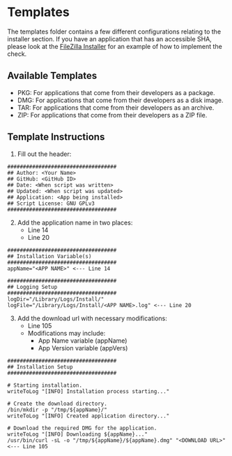 # Templates
The templates folder contains a few different configurations relating to the installer section. If you have an application that has an accessible SHA, please look at the [FileZilla Installer](/Software_Installers/FTP%20Software/filezilla_latest.sh) for an example of how to implement the check.

## Available Templates
* PKG: For applications that come from their developers as a package.
* DMG: For applications that come from their developers as a disk image.
* TAR: For applications that come from their developers as an archive.
* ZIP: For applications that come from their developers as a ZIP file.

## Template Instructions

1. Fill out the header:
```
###################################
## Author: <Your Name>
## GitHub: <GitHub ID>
## Date: <When script was written>
## Updated: <When script was updated>
## Application: <App being installed>
## Script License: GNU GPLv3
###################################
```
2. Add the application name in two places:
    * Line 14
    * Line 20
```
###################################
## Installation Variable(s)
###################################
appName="<APP NAME>" <--- Line 14

###################################
## Logging Setup
###################################
logDir="/Library/Logs/Install/"
logFile="/Library/Logs/Install/<APP NAME>.log" <--- Line 20
```
3. Add the download url with necessary modifications:
    * Line 105
    * Modifications may include:
        * App Name variable (appName)
        * App Version variable (appVers)
```
###################################
## Installation Setup
###################################

# Starting installation.
writeToLog "[INFO] Installation process starting..."

# Create the download directory.
/bin/mkdir -p "/tmp/${appName}/"
writeToLog "[INFO] Created application directory..."

# Download the required DMG for the application.
writeToLog "[INFO] Downloading ${appName}..."
/usr/bin/curl -sL -o "/tmp/${appName}/${appName}.dmg" "<DOWNLOAD URL>" <--- Line 105
```